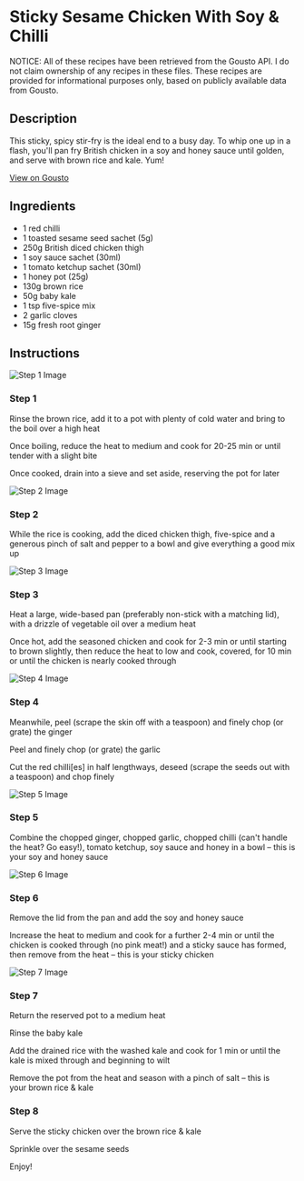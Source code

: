 # Sticky Sesame Chicken With Soy & Chilli

NOTICE: All of these recipes have been retrieved from the Gousto API. I do not claim ownership of any recipes in these files. These recipes are provided for informational purposes only, based on publicly available data from Gousto.

## Description

This sticky, spicy stir-fry is the ideal end to a busy day. To whip one up in a flash, you'll pan fry British chicken in a soy and honey sauce until golden, and serve with brown rice and kale. Yum!

[View on Gousto](https://www.gousto.co.uk/recipes/cookbook/sticky-sesame-chicken-with-soy-chilli)

## Ingredients

- 1 red chilli
- 1 toasted sesame seed sachet (5g)
- 250g British diced chicken thigh
- 1 soy sauce sachet (30ml)
- 1 tomato ketchup sachet (30ml)
- 1 honey pot (25g)
- 130g brown rice
- 50g baby kale
- 1 tsp five-spice mix
- 2 garlic cloves
- 15g fresh root ginger

## Instructions

![Step 1 Image](https://production-media.gousto.co.uk/cms/recipe-step-image/456__-step-1-x200.jpg)

### Step 1

Rinse the brown rice, add it to a pot with plenty of cold water and bring to the boil over a high heat

Once boiling, reduce the heat to medium and cook for 20-25 min or until tender with a slight bite

Once cooked, drain into a sieve and set aside, reserving the pot for later

![Step 2 Image](https://production-media.gousto.co.uk/cms/recipe-step-image/456__-step-2-x200.jpg)

### Step 2

While the rice is cooking, add the diced chicken thigh, five-spice and a generous pinch of salt and pepper to a bowl and give everything a good mix up

![Step 3 Image](https://production-media.gousto.co.uk/cms/recipe-step-image/456__-step-3-x200.jpg)

### Step 3

Heat a large, wide-based pan (preferably non-stick with a matching lid), with a drizzle of<span class="text-danger"> </span>vegetable oil over a medium heat

Once hot, add the seasoned chicken and cook for 2-3 min or until starting to brown slightly, then reduce the heat to low and cook, covered, for 10 min or until the chicken is nearly cooked through

![Step 4 Image](https://production-media.gousto.co.uk/cms/recipe-step-image/456__-step-4-x200.jpg)

### Step 4

Meanwhile, peel (scrape the skin off with a teaspoon) and finely chop (or grate) the ginger

Peel and finely chop (or grate) the garlic

Cut the red chilli<span class="text-danger">[es]</span> in half lengthways, deseed (scrape the seeds out with a teaspoon) and chop finely

![Step 5 Image](https://production-media.gousto.co.uk/cms/recipe-step-image/456__-step-5-x200.jpg)

### Step 5

Combine the chopped ginger, chopped garlic, chopped chilli (can't handle the heat? Go easy!), tomato ketchup, soy sauce and honey in a bowl – this is your soy and honey sauce

![Step 6 Image](https://production-media.gousto.co.uk/cms/recipe-step-image/456__-step-6-x200.jpg)

### Step 6

Remove the lid from the pan and add the soy and honey sauce

Increase the heat to medium and cook for a further 2-4 min or until the chicken is cooked through (no pink meat!) and a sticky sauce has formed, then remove from the heat – this is your sticky chicken

![Step 7 Image](https://production-media.gousto.co.uk/cms/recipe-step-image/456__-step-7-x200.jpg)

### Step 7

Return the reserved pot to a medium heat

Rinse the baby kale

Add the drained rice with the washed kale and cook for 1 min or until the kale is mixed through and beginning to wilt

Remove the pot from the heat and season with a pinch of salt – this is your brown rice & kale

### Step 8

Serve the sticky chicken over the brown rice & kale

Sprinkle over the sesame seeds

Enjoy!

